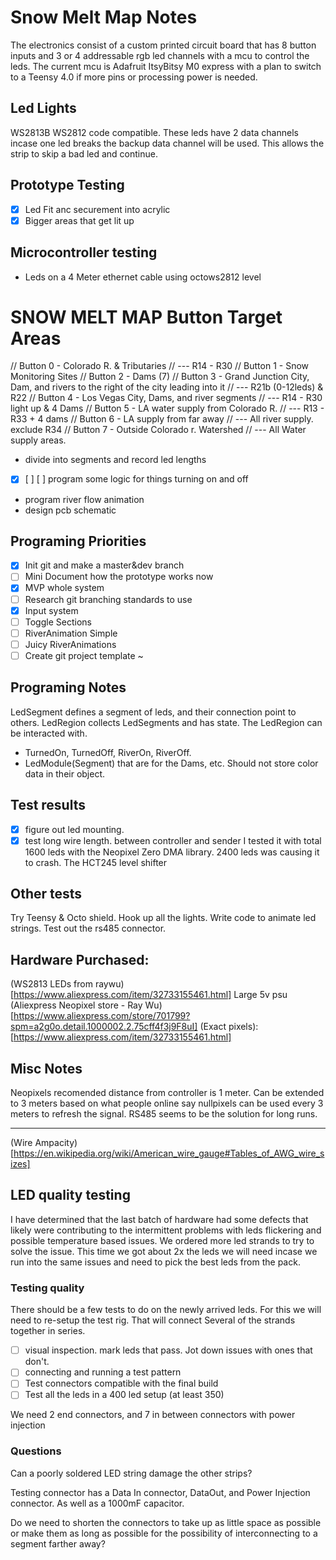 # Snow Melt Map Notes
The electronics consist of a custom printed circuit board that has 8 button inputs and 3 or 4
addressable rgb led channels with a mcu to control the leds. The current mcu is Adafruit ItsyBitsy M0 express
with a plan to switch to a Teensy 4.0 if more pins or processing power is needed.

## Led Lights
WS2813B  WS2812 code compatible. These leds have 2 data channels incase one led breaks the
backup data channel will be used. This allows the strip to skip a bad led and continue.

## Prototype Testing
- [x] Led Fit anc securement into acrylic
- [x] Bigger areas that get lit up

## Microcontroller testing
- Leds on a 4 Meter ethernet cable using octows2812 level

# SNOW MELT MAP Button Target Areas
// Button 0 - Colorado R. & Tributaries
// --- R14 - R30 
// Button 1 - Snow Monitoring Sites
// Button 2 - Dams (7)
// Button 3 - Grand Junction City, Dam, and rivers to the right of the city leading into it
// --- R21b (0-12leds) & R22
// Button 4 - Los Vegas City, Dams, and river segments
// --- R14 - R30 light up & 4 Dams
// Button 5 - LA water supply from Colorado R.
// --- R13 - R33 + 4 dams
// Button 6 - LA supply from far away 
// --- All river supply. exclude R34
// Button 7 - Outside Colorado r. Watershed
// --- All Water supply areas.


- divide into segments and record led lengths
- [x] [ ] [ ] program some logic for things turning on and off
- program river flow animation
- design pcb schematic

## Programing Priorities
- [x] Init git and make a master&dev branch
- [ ] Mini Document how the prototype works now
- [x] MVP whole system
- [ ] Research git branching standards to use
- [x] Input system
- [ ] Toggle Sections
- [ ] RiverAnimation Simple
- [ ] Juicy RiverAnimations
- [ ] Create git project template ~
## Programing Notes
LedSegment defines a segment of leds, and their connection point to others.
LedRegion collects LedSegments and has state. The LedRegion can be interacted with.
- TurnedOn, TurnedOff, RiverOn, RiverOff.
- LedModule(Segment) that are for the Dams, etc. Should not store color data in their object.

## Test results
- [x] figure out led mounting.
- [x] test long wire length. between controller and sender
I tested it with total 1600 leds with the Neopixel Zero DMA library. 2400 leds was causing it to crash.
The HCT245 level shifter  

## Other tests
Try Teensy & Octo shield. Hook up all the lights.
Write code to animate led strings.
Test out the rs485 connector.

## Hardware Purchased:
(WS2813 LEDs from raywu)[https://www.aliexpress.com/item/32733155461.html]
Large 5v psu
(Aliexpress Neopixel store - Ray Wu) [https://www.aliexpress.com/store/701799?spm=a2g0o.detail.1000002.2.75cff4f3j9F8uI]
(Exact pixels): [https://www.aliexpress.com/item/32733155461.html]

## Misc Notes
Neopixels recomended distance from controller is 1 meter. Can be extended to 3 meters based on what people online say
nullpixels can be used every 3 meters to refresh the signal.
RS485 seems to be the solution for long runs. 
************************************************************************************************************************

(Wire Ampacity) [https://en.wikipedia.org/wiki/American_wire_gauge#Tables_of_AWG_wire_sizes]


## LED quality testing
I have determined that the last batch of hardware had some defects that likely were contributing to the intermittent problems
with leds flickering and possible temperature based issues.
We ordered more led strands to try to solve the issue. This time we got about 2x the leds we will need incase we run into the
same issues and need to pick the best leds from the pack.

### Testing quality
There should be a few tests to do on the newly arrived leds. For this we will need to re-setup the test rig. That will connect
Several of the strands together in series. 

- [ ] visual inspection. mark leds that pass. Jot down issues with ones that don't.
- [ ] connecting and running a test pattern
- [ ] Test connectors compatible with the final build 
- [ ] Test all the leds in a 400 led setup (at least 350)

We need 2 end connectors, and 7 in between connectors with power injection 

### Questions
Can a poorly soldered LED string damage the other strips?

Testing connector has a Data In connector, DataOut, and Power Injection connector. As well as a 1000mF capacitor.

Do we need to shorten the connectors to take up as little space as possible or make them as long as possible for the possibility of interconnecting to a segment farther away? 

